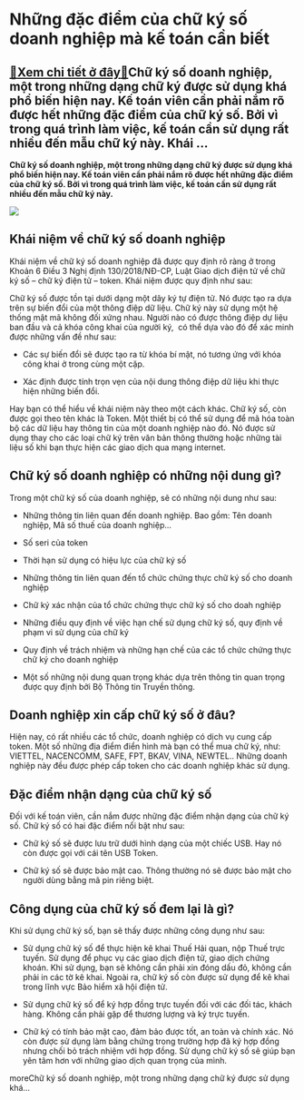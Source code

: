 Những đặc điểm của chữ ký số doanh nghiệp mà kế toán cần biết
=============================================================

[:gift:Xem chi tiết ở đây:gift:](https://hddtvn.com/nhung-dac-diem-cua-chu-ky-so-doanh-nghiep-ma-ke-toan-can-biet/)Chữ ký số doanh nghiệp, một trong những dạng chữ ký được sử dụng khá phổ biến hiện nay. Kế toán viên cần phải nắm rõ được hết những đặc điểm của chữ ký số. Bởi vì trong quá trình làm việc, kế toán cần sử dụng rất nhiều đến mẫu chữ ký này. Khái …
-----------------------------------------------------------------------------------------------------------------------------------------------------------------------------------------------------------------------------------------------------

**Chữ ký số doanh nghiệp, một trong những dạng chữ ký được sử dụng khá phổ biến hiện nay. Kế toán viên cần phải nắm rõ được hết những đặc điểm của chữ ký số. Bởi vì trong quá trình làm việc, kế toán cần sử dụng rất nhiều đến mẫu chữ ký này.**


![](https://hddtvn.com/wp-content/uploads/2021/01/E-Signature-for-HR.jpg)


Khái niệm về chữ ký số doanh nghiệp
-----------------------------------


Khái niệm về chữ ký số doanh nghiệp đã được quy định rõ ràng ở trong Khoản 6 Điều 3 Nghị định 130/2018/NĐ-CP, Luật Giao dịch điện tử về chữ ký số – chữ ký điện tử – token. Khái niệm được quy định như sau:


Chữ ký số được tồn tại dưới dạng một dãy ký tự điện tử. Nó được tạo ra dựa trên sự biến đổi của một thông điệp dữ liệu. Chữ ký này sử dụng một hệ thống mật mã không đối xứng nhau. Người nào có được thông điệp dự liệu ban đầu và cả khóa công khai của người ký,  có thể dựa vào đó để xác minh được những vấn đề như sau:




* Các sự biến đổi sẽ được tạo ra từ khóa bí mật, nó tương ứng với khóa công khai ở trong cùng một cặp.

* Xác định được tính trọn vẹn của nội dung thông điệp dữ liệu khi thực hiện những biến đổi.



Hay bạn có thể hiểu về khái niệm này theo một cách khác. Chữ ký số, còn được gọi theo tên khác là Token. Một thiết bị có thể sử dụng để mã hóa toàn bộ các dữ liệu hay thông tin của một doanh nghiệp nào đó. Nó được sử dụng thay cho các loại chữ ký trên văn bản thông thường hoặc những tài liệu số khi bạn thực hiện các giao dịch qua mạng internet.


Chữ ký số doanh nghiệp có những nội dung gì?
--------------------------------------------


Trong một chữ ký số của doanh nghiệp, sẽ có những nội dung như sau:




* Những thông tin liên quan đến doanh nghiệp. Bao gồm: Tên doanh nghiệp, Mã số thuế của doanh nghiệp…

* Số seri của token

* Thời hạn sử dụng có hiệu lực của chữ ký số

* Những thông tin liên quan đến tổ chức chứng thực chữ ký số cho doanh nghiệp

* Chữ ký xác nhận của tổ chức chứng thực chữ ký số cho doah nghiệp

* Những điều quy định về việc hạn chế sử dụng chữ ký số, quy định về phạm vi sử dụng của chữ ký

* Quy định về trách nhiệm và những hạn chế của các tổ chức chứng thực chữ ký cho doanh nghiệp

* Một số những nội dung quan trọng khác dựa trên thông tin quan trọng được quy định bởi Bộ Thông tin Truyền thông.




Doanh nghiệp xin cấp chữ ký số ở đâu?
-------------------------------------


Hiện nay, có rất nhiều các tổ chức, doanh nghiệp có dịch vụ cung cấp token. Một số những địa điểm điển hình mà bạn có thể mua chữ ký, như: VIETTEL, NACENCOMM, SAFE, FPT, BKAV, VINA, NEWTEL.. Những doanh nghiệp này đều được phép cấp token cho các doanh nghiệp khác sử dụng.


Đặc điểm nhận dạng của chữ ký số
--------------------------------


Đối với kế toán viên, cần nắm được những đặc điểm nhận dạng của chữ ký số. Chữ ký số có hai đặc điểm nổi bật như sau:




* Chữ ký số sẽ được lưu trữ dưới hình dạng của một chiếc USB. Hay nó còn được gọi với cái tên USB Token.

* Chữ ký số sẽ được bảo mật cao. Thông thường nó sẽ được bảo mật cho người dùng bằng mã pin riêng biệt.



Công dụng của chữ ký số đem lại là gì?
--------------------------------------


Khi sử dụng chữ ký số, bạn sẽ thấy được những công dụng như sau:




* Sử dụng chữ ký số để thực hiện kê khai Thuế Hải quan, nộp Thuế trực tuyến. Sử dụng để phục vụ các giao dịch điện tử, giao dịch chứng khoán. Khi sử dụng, bạn sẽ không cần phải xin đóng dấu đỏ, không cần phải in các tờ kê khai. Ngoài ra, chữ ký số còn được sử dụng để kê khai trong lĩnh vực Bảo hiểm xã hội điện tử.

* Sử dụng chữ ký số để ký hợp đồng trực tuyến đối với các đối tác, khách hàng. Không cần phải gặp để thương lượng và ký trực tuyến.

* Chữ ký có tính bảo mật cao, đảm bảo được tốt, an toàn và chính xác. Nó còn được sử dụng làm bằng chứng trong trường hợp đã ký hợp đồng nhưng chối bỏ trách nhiệm với hợp đồng. Sử dụng chữ ký số sẽ giúp bạn yên tâm hơn với những giao dịch quan trọng của mình.



moreChữ ký số doanh nghiệp, một trong những dạng chữ ký được sử dụng khá…

